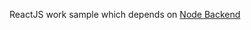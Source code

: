 ReactJS work sample which depends on [Node Backend](https://github.com/openmohan/nodejs-work-sample)

